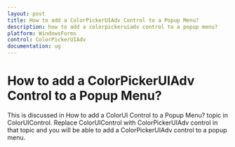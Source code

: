 ```yaml
---
layout: post
title: How to add a ColorPickerUIAdv Control to a Popup Menu?
description: how to add a colorpickeruiadv control to a popup menu?
platform: WindowsForms
control: ColorPickerUIAdv 
documentation: ug
---
```

# How to add a ColorPickerUIAdv Control to a Popup Menu?

This is discussed in How to add a ColorUI Control to a Popup Menu? topic in ColorUIControl. Replace ColorUIControl with ColorPickerUIAdv control in that topic and you will be able to add a ColorPickerUIAdv control to a popup menu.